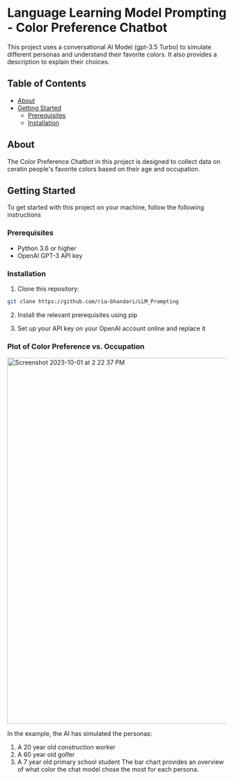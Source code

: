 # Language Learning Model Prompting - Color Preference Chatbot

This project uses a conversational AI Model (gpt-3.5 Turbo) to simulate different personas and understand their favorite colors. It also provides a description to explain their choices. 

## Table of Contents 

- [About](#about)
- [Getting Started](#getting-started)
  - [Prerequisites](#prerequisites)
  - [Installation](#installation)


## About

The Color Preference Chatbot in this project is designed to collect data on ceratin people's favorite colors based on their age and occupation.

## Getting Started

To get started with this project on your machine, follow the following instructions

### Prerequisites 

- Python 3.6 or higher
- OpenAI GPT-3 API key

### Installation

1. Clone this repository:
```bash
git clone https://github.com/ria-bhandari/LLM_Prompting
```

2. Install the relevant prerequisites using pip

3. Set up your API key on your OpenAI account online and replace it


### Plot of Color Preference vs. Occupation

<img width="840" alt="Screenshot 2023-10-01 at 2 22 37 PM" src="https://github.com/ria-bhandari/LLM_prompting_chatbot/assets/121469289/4419bf7d-000e-4f8e-a465-5bba72d95864">

In the example, the AI has simulated the personas: 
1. A 20 year old construction worker
2. A 60 year old golfer
3. A 7 year old primary school student
The bar chart provides an overview of what color the chat model chose the most for each persona. 


